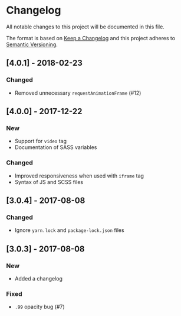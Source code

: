 # Changelog

All notable changes to this project will be documented in this file.

The format is based on [Keep a Changelog](http://keepachangelog.com/en/1.0.0/) and this project adheres to [Semantic Versioning](http://semver.org/spec/v2.0.0.html).

## [4.0.1] - 2018-02-23

### Changed

- Removed unnecessary `requestAnimationFrame` (#12)

## [4.0.0] - 2017-12-22

### New

- Support for `video` tag
- Documentation of SASS variables

### Changed

- Improved responsiveness when used with `iframe` tag
- Syntax of JS and SCSS files

## [3.0.4] - 2017-08-08

### Changed

- Ignore `yarn.lock` and `package-lock.json` files

## [3.0.3] - 2017-08-08

### New

- Added a changelog

### Fixed

- `.99` opacity bug (#7)
